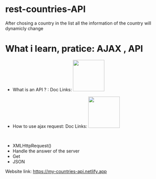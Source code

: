 # rest-countries-API

After chosing a country in the list all the information of the country will dynamicly change

# What i learn, pratice: AJAX , API


* What is an API ? :
Doc Links: <a href="https://developer.mozilla.org/en-US/docs/Learn/JavaScript/Client-side_web_APIs/Introduction"><img src="https://upload.wikimedia.org/wikipedia/commons/thumb/9/98/MDN_Web_Docs.svg/1280px-MDN_Web_Docs.svg.png" alt="" width="100px;"></a>


* How to use ajax request:
Doc Links: <a href="https://developer.mozilla.org/fr/docs/Web/Guide/AJAX"><img src="https://upload.wikimedia.org/wikipedia/commons/thumb/9/98/MDN_Web_Docs.svg/1280px-MDN_Web_Docs.svg.png" alt="" width="100px;"></a>
<br>

<ul>
 <li>XMLHttpRequest()
 <li>Handle the answer of the server
 <li>Get
 <li>JSON
</ul>
 

Website link: https://my-countries-api.netlify.app
